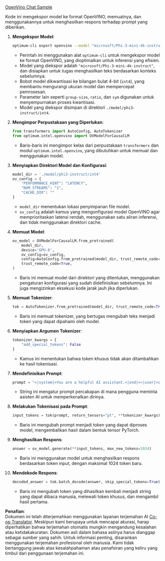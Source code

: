 <!--
CO_OP_TRANSLATOR_METADATA:
{
  "original_hash": "a2a54312eea82ac654fb0f6d39b1f772",
  "translation_date": "2025-07-16T23:06:07+00:00",
  "source_file": "md/02.Application/01.TextAndChat/Phi3/E2E_OpenVino_Chat.md",
  "language_code": "id"
}
-->
[OpenVino Chat Sample](../../../../../../code/06.E2E/E2E_OpenVino_Chat_Phi3-instruct.ipynb)

Kode ini mengekspor model ke format OpenVINO, memuatnya, dan menggunakannya untuk menghasilkan respons terhadap prompt yang diberikan.

1. **Mengekspor Model**:  
   ```bash
   optimum-cli export openvino --model "microsoft/Phi-3-mini-4k-instruct" --task text-generation-with-past --weight-format int4 --group-size 128 --ratio 0.6 --sym --trust-remote-code ./model/phi3-instruct/int4
   ```  
   - Perintah ini menggunakan alat `optimum-cli` untuk mengekspor model ke format OpenVINO, yang dioptimalkan untuk inferensi yang efisien.  
   - Model yang diekspor adalah `"microsoft/Phi-3-mini-4k-instruct"`, dan disiapkan untuk tugas menghasilkan teks berdasarkan konteks sebelumnya.  
   - Bobot model dikwantisasi ke bilangan bulat 4-bit (`int4`), yang membantu mengurangi ukuran model dan mempercepat pemrosesan.  
   - Parameter lain seperti `group-size`, `ratio`, dan `sym` digunakan untuk menyempurnakan proses kwantisasi.  
   - Model yang diekspor disimpan di direktori `./model/phi3-instruct/int4`.

2. **Mengimpor Perpustakaan yang Diperlukan**:  
   ```python
   from transformers import AutoConfig, AutoTokenizer
   from optimum.intel.openvino import OVModelForCausalLM
   ```  
   - Baris-baris ini mengimpor kelas dari perpustakaan `transformers` dan modul `optimum.intel.openvino`, yang dibutuhkan untuk memuat dan menggunakan model.

3. **Menyiapkan Direktori Model dan Konfigurasi**:  
   ```python
   model_dir = './model/phi3-instruct/int4'
   ov_config = {
       "PERFORMANCE_HINT": "LATENCY",
       "NUM_STREAMS": "1",
       "CACHE_DIR": ""
   }
   ```  
   - `model_dir` menentukan lokasi penyimpanan file model.  
   - `ov_config` adalah kamus yang mengonfigurasi model OpenVINO agar memprioritaskan latensi rendah, menggunakan satu aliran inferensi, dan tidak menggunakan direktori cache.

4. **Memuat Model**:  
   ```python
   ov_model = OVModelForCausalLM.from_pretrained(
       model_dir,
       device='GPU.0',
       ov_config=ov_config,
       config=AutoConfig.from_pretrained(model_dir, trust_remote_code=True),
       trust_remote_code=True,
   )
   ```  
   - Baris ini memuat model dari direktori yang ditentukan, menggunakan pengaturan konfigurasi yang sudah didefinisikan sebelumnya. Ini juga mengizinkan eksekusi kode jarak jauh jika diperlukan.

5. **Memuat Tokenizer**:  
   ```python
   tok = AutoTokenizer.from_pretrained(model_dir, trust_remote_code=True)
   ```  
   - Baris ini memuat tokenizer, yang bertugas mengubah teks menjadi token yang dapat dipahami oleh model.

6. **Menyiapkan Argumen Tokenizer**:  
   ```python
   tokenizer_kwargs = {
       "add_special_tokens": False
   }
   ```  
   - Kamus ini menentukan bahwa token khusus tidak akan ditambahkan ke hasil tokenisasi.

7. **Mendefinisikan Prompt**:  
   ```python
   prompt = "<|system|>You are a helpful AI assistant.<|end|><|user|>can you introduce yourself?<|end|><|assistant|>"
   ```  
   - String ini mengatur prompt percakapan di mana pengguna meminta asisten AI untuk memperkenalkan dirinya.

8. **Melakukan Tokenisasi pada Prompt**:  
   ```python
   input_tokens = tok(prompt, return_tensors="pt", **tokenizer_kwargs)
   ```  
   - Baris ini mengubah prompt menjadi token yang dapat diproses model, mengembalikan hasil dalam bentuk tensor PyTorch.

9. **Menghasilkan Respons**:  
   ```python
   answer = ov_model.generate(**input_tokens, max_new_tokens=1024)
   ```  
   - Baris ini menggunakan model untuk menghasilkan respons berdasarkan token input, dengan maksimal 1024 token baru.

10. **Mendekode Respons**:  
    ```python
    decoded_answer = tok.batch_decode(answer, skip_special_tokens=True)[0]
    ```  
    - Baris ini mengubah token yang dihasilkan kembali menjadi string yang dapat dibaca manusia, melewati token khusus, dan mengambil hasil pertama.

**Penafian**:  
Dokumen ini telah diterjemahkan menggunakan layanan terjemahan AI [Co-op Translator](https://github.com/Azure/co-op-translator). Meskipun kami berupaya untuk mencapai akurasi, harap diperhatikan bahwa terjemahan otomatis mungkin mengandung kesalahan atau ketidakakuratan. Dokumen asli dalam bahasa aslinya harus dianggap sebagai sumber yang sahih. Untuk informasi penting, disarankan menggunakan terjemahan profesional oleh manusia. Kami tidak bertanggung jawab atas kesalahpahaman atau penafsiran yang keliru yang timbul dari penggunaan terjemahan ini.